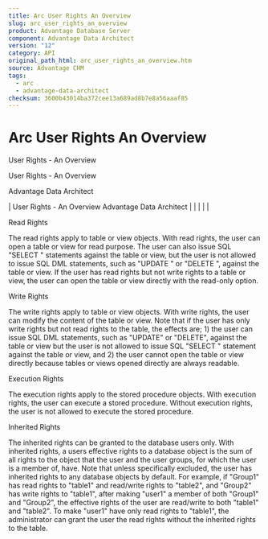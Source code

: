 ```yaml
---
title: Arc User Rights An Overview
slug: arc_user_rights_an_overview
product: Advantage Database Server
component: Advantage Data Architect
version: "12"
category: API
original_path_html: arc_user_rights_an_overview.htm
source: Advantage CHM
tags:
  - arc
  - advantage-data-architect
checksum: 3600b43014ba372cee13a689ad8b7e8a56aaaf85
---
```


# Arc User Rights An Overview

User Rights - An Overview

User Rights - An Overview

Advantage Data Architect

| User Rights - An Overview  Advantage Data Architect |  |  |  |  |

Read Rights

The read rights apply to table or view objects. With read rights, the user can open a table or view for read purpose. The user can also issue SQL "SELECT " statements against the table or view, but the user is not allowed to issue SQL DML statements, such as "UPDATE " or "DELETE ", against the table or view. If the user has read rights but not write rights to a table or view, the user can open the table or view directly with the read-only option.

Write Rights

The write rights apply to table or view objects. With write rights, the user can modify the content of the table or view. Note that if the user has only write rights but not read rights to the table, the effects are; 1) the user can issue SQL DML statements, such as "UPDATE" or "DELETE", against the table or view but the user is not allowed to issue SQL "SELECT " statement against the table or view, and 2) the user cannot open the table or view directly because tables or views opened directly are always readable.

Execution Rights

The execution rights apply to the stored procedure objects. With execution rights, the user can execute a stored procedure. Without execution rights, the user is not allowed to execute the stored procedure.

Inherited Rights

The inherited rights can be granted to the database users only. With inherited rights, a users effective rights to a database object is the sum of all rights to the object that the user and the user groups, for which the user is a member of, have. Note that unless specifically excluded, the user has inherited rights to any database objects by default. For example, if "Group1" has read rights to "table1" and read/write rights to "table2", and "Group2" has write rights to "table1", after making "user1" a member of both "Group1" and "Group2", the effective rights of the user are read/write to both "table1" and "table2". To make "user1" have only read rights to "table1", the administrator can grant the user the read rights without the inherited rights to the table.
